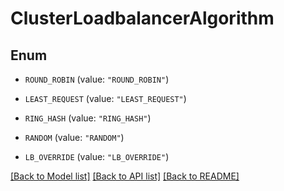 # ClusterLoadbalancerAlgorithm

## Enum


* `ROUND_ROBIN` (value: `"ROUND_ROBIN"`)

* `LEAST_REQUEST` (value: `"LEAST_REQUEST"`)

* `RING_HASH` (value: `"RING_HASH"`)

* `RANDOM` (value: `"RANDOM"`)

* `LB_OVERRIDE` (value: `"LB_OVERRIDE"`)


[[Back to Model list]](../README.md#documentation-for-models) [[Back to API list]](../README.md#documentation-for-api-endpoints) [[Back to README]](../README.md)



